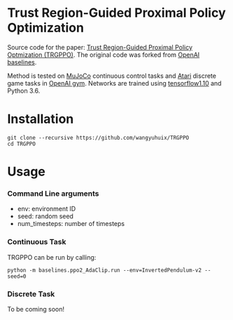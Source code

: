# Trust Region-Guided Proximal Policy Optimization

Source code for the paper: [Trust Region-Guided Proximal Policy Optmization (TRGPPO)](https://arxiv.org/abs/1901.10314). The original code was forked from [OpenAI baselines](https://github.com/openai/baselines).

Method is tested on [MuJoCo](http://www.mujoco.org/) continuous control tasks and [Atari](https://www.atari.com/) discrete game tasks in [OpenAI gym](https://github.com/openai/gym).
Networks are trained using [tensorflow1.10](https://www.tensorflow.org/) and Python 3.6.



# Installation

```
git clone --recursive https://github.com/wangyuhuix/TRGPPO
cd TRGPPO
```



# Usage

### Command Line arguments

* env: environment ID
* seed: random seed
* num_timesteps: number of timesteps

### Continuous Task

TRGPPO can be run by calling:

```shell
python -m baselines.ppo2_AdaClip.run --env=InvertedPendulum-v2 --seed=0
```

### Discrete Task

To be coming soon!